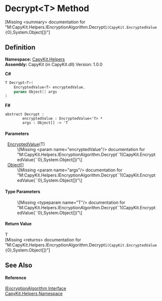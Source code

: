 # Decrypt&lt;T&gt; Method


\[Missing &lt;summary&gt; documentation for "M:CapyKit.Helpers.IEncryptionAlgorithm.Decrypt``1(CapyKit.EncryptedValue{``0},System.Object[])"\]



## Definition
**Namespace:** <a href="N_CapyKit_Helpers.md">CapyKit.Helpers</a>  
**Assembly:** CapyKit (in CapyKit.dll) Version: 1.0.0

**C#**
``` C#
T Decrypt<T>(
	EncryptedValue<T> encryptedValue,
	params Object[] args
)

```
**F#**
``` F#
abstract Decrypt : 
        encryptedValue : EncryptedValue<'T> * 
        args : Object[] -> 'T 
```



#### Parameters
<dl><dt>  <a href="T_CapyKit_EncryptedValue_1.md">EncryptedValue</a>(T)</dt><dd>\[Missing &lt;param name="encryptedValue"/&gt; documentation for "M:CapyKit.Helpers.IEncryptionAlgorithm.Decrypt``1(CapyKit.EncryptedValue{``0},System.Object[])"\]</dd><dt>  <a href="https://learn.microsoft.com/dotnet/api/system.object" target="_blank" rel="noopener noreferrer">Object</a>[]</dt><dd>\[Missing &lt;param name="args"/&gt; documentation for "M:CapyKit.Helpers.IEncryptionAlgorithm.Decrypt``1(CapyKit.EncryptedValue{``0},System.Object[])"\]</dd></dl>

#### Type Parameters
<dl><dt /><dd>\[Missing &lt;typeparam name="T"/&gt; documentation for "M:CapyKit.Helpers.IEncryptionAlgorithm.Decrypt``1(CapyKit.EncryptedValue{``0},System.Object[])"\]</dd></dl>

#### Return Value
T  
\[Missing &lt;returns&gt; documentation for "M:CapyKit.Helpers.IEncryptionAlgorithm.Decrypt``1(CapyKit.EncryptedValue{``0},System.Object[])"\]

## See Also


#### Reference
<a href="T_CapyKit_Helpers_IEncryptionAlgorithm.md">IEncryptionAlgorithm Interface</a>  
<a href="N_CapyKit_Helpers.md">CapyKit.Helpers Namespace</a>  
